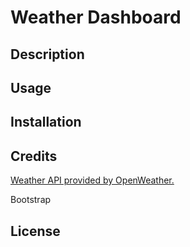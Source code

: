 # Weather Dashboard

## Description

## Usage

## Installation

## Credits

[Weather API provided by OpenWeather.](https://openweathermap.org)

Bootstrap

## License
